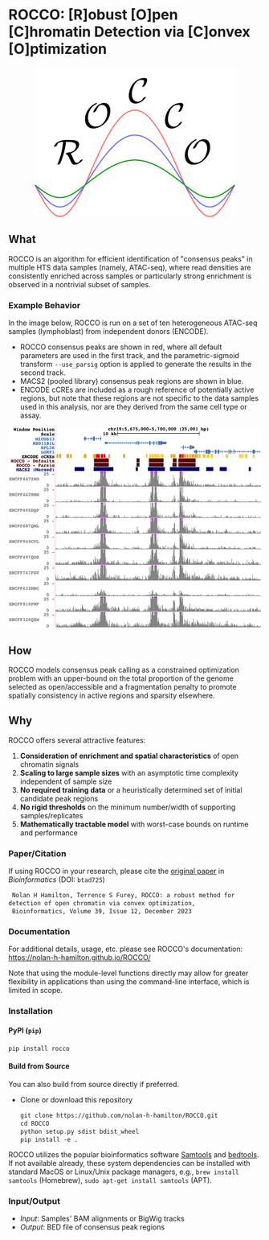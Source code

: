 # ROCCO: [R]obust [O]pen [C]hromatin Detection via [C]onvex [O]ptimization

<p align="center">
<img width="400" alt="logo" src="docs/logo.png">

## What

ROCCO is an algorithm for efficient identification of "consensus peaks" in multiple HTS data samples (namely, ATAC-seq), where read densities are consistently enriched across samples or particularly strong enrichment is observed in a nontrivial subset of samples.

### Example Behavior

In the image below, ROCCO is run on a set of ten heterogeneous ATAC-seq samples (lymphoblast) from independent donors (ENCODE).

* ROCCO consensus peaks are shown in red, where all default parameters are used in the first track, and the parametric-sigmoid transform `--use_parsig` option is applied to generate the results in the second track. 
* MACS2 (pooled library) consensus peak regions are shown in blue.
* ENCODE cCREs are included as a rough reference of potentially active regions, but note that these regions are not specific to the data samples used in this analysis, nor are they derived from the same cell type or assay.

<p align="center">
<img width="600" height="400" alt="logo" src="docs/example_behavior.png">

## How

ROCCO models consensus peak calling as a constrained optimization problem with an upper-bound on the total proportion of the genome selected as open/accessible and a fragmentation penalty to promote spatially consistency in active regions and sparsity elsewhere.

## Why

ROCCO offers several attractive features:

1. **Consideration of enrichment and spatial characteristics** of open chromatin signals
2. **Scaling to large sample sizes** with an asymptotic time complexity independent of sample size
3. **No required training data** or a heuristically determined set of initial candidate peak regions
4. **No rigid thresholds** on the minimum number/width of supporting samples/replicates
5. **Mathematically tractable model** with worst-case bounds on runtime and performance

### Paper/Citation

If using ROCCO in your research, please cite the [original paper](https://doi.org/10.1093/bioinformatics/btad725) in *Bioinformatics* (DOI: `btad725`)

   ```plaintext
    Nolan H Hamilton, Terrence S Furey, ROCCO: a robust method for detection of open chromatin via convex optimization,
    Bioinformatics, Volume 39, Issue 12, December 2023
   ```

### Documentation

For additional details, usage, etc. please see ROCCO's documentation: <https://nolan-h-hamilton.github.io/ROCCO/>

Note that using the module-level functions directly may allow for greater flexibility in applications than using the command-line interface, which is limited in scope.

### Installation

#### PyPI (`pip`)

   ```shell
   pip install rocco
   ```

#### Build from Source

You can also build from source directly if preferred.

* Clone or download this repository

  ```shell
  git clone https://github.com/nolan-h-hamilton/ROCCO.git
  cd ROCCO
  python setup.py sdist bdist_wheel
  pip install -e .
  ```

ROCCO utilizes the popular bioinformatics software [Samtools](http://www.htslib.org) and [bedtools](https://bedtools.readthedocs.io/en/latest/). If not available already, these system dependencies can be installed with standard MacOS or Linux/Unix package managers, e.g., `brew install samtools` (Homebrew), `sudo apt-get install samtools` (APT).

### Input/Output

* *Input*: Samples' BAM alignments or BigWig tracks
* *Output*: BED file of consensus peak regions
